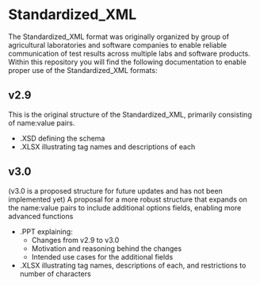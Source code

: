 # Standardized_XML
The Standardized_XML format was originally organized by group of agricultural laboratories and software companies to enable reliable communication of test results across multiple labs and software products. 
Within this repository you will find the following documentation to enable proper use of the Standardized_XML formats:

## v2.9
This is the original structure of the Standardized_XML, primarily consisting of name:value pairs. 
- .XSD defining the schema
- .XLSX illustrating tag names and descriptions of each

## v3.0
(v3.0 is a proposed structure for future updates and has not been implemented yet)
A proposal for a more robust structure that expands on the name:value pairs to include additional options fields, enabling more advanced functions
- .PPT explaining:
  - Changes from v2.9 to v3.0
  - Motivation and reasoning behind the changes
  - Intended use cases for the additional fields
- .XLSX illustrating tag names, descriptions of each, and restrictions to number of characters
